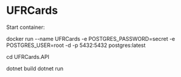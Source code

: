 # UFRCards

Start container:

docker run --name UFRCards -e POSTGRES_PASSWORD=secret -e POSTGRES_USER=root -d -p 5432:5432 postgres:latest

cd UFRCards.API

dotnet build
dotnet run
